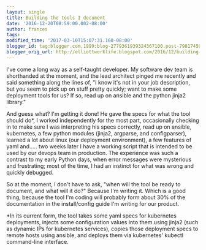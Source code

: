 ```yaml
---
layout: single
title: Building the tools I document
date: '2016-12-20T08:59:00.002-08:00'
author: frances
tags: 
modified_time: '2017-03-10T15:07:31.160-08:00'
blogger_id: tag:blogger.com,1999:blog-2779361939324367100.post-7981745956448237957
blogger_orig_url: http://elliottworklife.blogspot.com/2016/12/building-tools-i-document.html
---
```


I've come a long way as a self-taught developer. My software dev team is 
shorthanded at the moment, and the lead architect pinged me recently and said 
something along the lines of, "I know it's not in your job description, but 
you seem to pick up on stuff pretty quickly; want to make some deployment 
tools for us? If so, read up on ansible and the python jinja2 library." 

And guess what? I'm getting it done! He gave the specs for what the tool 
should do*, I worked independently for the most part, occasionally checking in 
to make sure I was interpreting his specs correctly, read up on ansible, 
kubernetes, a few python modules (jinja2, argparse, and configparser), learned 
a lot about linux (our deployment environment), a few features of yaml 
and..... two weeks later I have a working script that is intended to be used 
by our devops team in production. The experience was such a contrast to my 
early Python days, when error messages were mysterious and frustrating; most 
of the time, I had an instinct for what was wrong and quickly debugged. 

So at the moment, I don't have to ask, "when will the tool be ready to 
document, and what will it do?" Because I'm writing it. Which is a good thing, 
because the tool I'm coding will probably form about 30% of the documentation 
in the install/config guide I'm writing for our product. 




*In its current form, the tool takes some yaml specs for kubernetes 
deployments, injects some configuration values into them using jinja2 (such as 
dynamic IPs for kubernetes services), copies those deployment specs to remote 
hosts using ansible, and deploys them via kubernetes' kubectl command-line 
interface. 